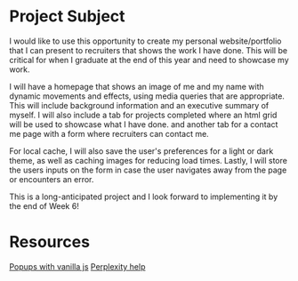 # Project Subject

I would like to use this opportunity to create my personal website/portfolio that I can present to recruiters that shows the work I have done. This will be critical for when I graduate at the end of this year and need to showcase my work.

I will have a homepage that shows an image of me and my name with dynamic movements and effects, using media queries that are appropriate. This will include background information and an executive summary of myself. I will also include a tab for projects completed where an html grid will be used to showcase what I have done. and another tab for a contact me page with a form where recruiters can contact me.

For local cache, I will also save the user's preferences for a light or dark theme, as well as caching images for reducing load times. Lastly, I will store the users inputs on the form in case the user navigates away from the page or encounters an error.

This is a long-anticipated project and I look forward to implementing it by the end of Week 6!

# Resources
[Popups with vanilla js](https://www.youtube.com/watch?v=AF6vGYIyV8M)
[Perplexity help](https://www.perplexity.ai/search/how-to-make-an-image-in-css-os-BJ541xyiS2KCk0Wp17Em1g)
